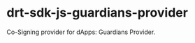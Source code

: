 # drt-sdk-js-guardians-provider

Co-Signing provider for dApps: Guardians Provider. 

<!-- Documentation is available on [docs.dharitri.org](https://docs.dharitri.org/sdk-and-tools/drtjs/drtjs-signing-providers/), while an integration example can be found [here](https://github.com/TerraDharitri/drt-js-sdk-examples/tree/main/signing-providers).

Note that **we recommend using [dapp-core](https://github.com/TerraDharitri/drt-sdk-dapp)** instead of integrating the signing provider on your own.

## Distribution

[npm](https://www.npmjs.com/package/@terradharitri/sdk-opera-provider)

## Installation

`sdk-opera-provider` is delivered via [npm](https://www.npmjs.com/package/@terradharitri/sdk-opera-provider), therefore it can be installed as follows:

```
npm install @terradharitri/sdk-opera-provider
```

### Building the library

In order to compile the library, run the following:

```
npm install
npm run compile
``` -->



